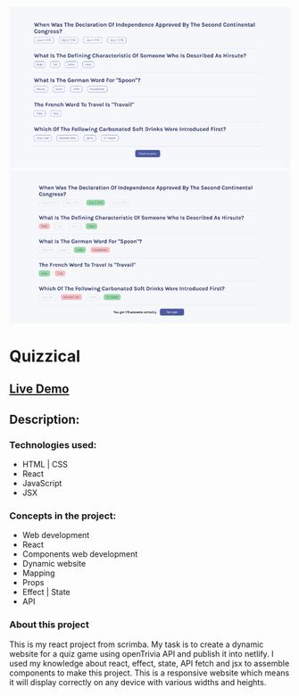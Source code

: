 
![preview img](/ss/blank.png)
![preview img](/ss/active.png)


# Quizzical
## [Live Demo]([https://quizzicalhut.netlify.app/](https://quizzical-baroush.vercel.app/))

## **Description:**

### Technologies used:

- HTML | CSS
- React 
- JavaScript
- JSX

### Concepts in the project:

- Web development
- React
- Components web development
- Dynamic website
- Mapping
- Props
- Effect | State
- API

### About this project

This is my react project from scrimba. My task is to create a dynamic website for a quiz game using openTrivia API and publish it into netlify. I used my knowledge about react, effect, state, API fetch and jsx to assemble components to make this project. This is a responsive website which means it will display correctly on any device with various widths and heights.
